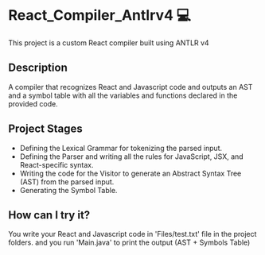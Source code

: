 # React_Compiler_Antlrv4 💻
This project is a custom React compiler built using ANTLR v4


## Description
A compiler that recognizes React and Javascript code and outputs an AST and a symbol table with all the variables and functions declared in the provided code. 

## Project Stages
- Defining the Lexical Grammar for tokenizing the parsed input.
- Defining the Parser and writing all the rules for JavaScript, JSX, and React-specific syntax.
- Writing the code for the Visitor to generate an Abstract Syntax Tree (AST) from the parsed input.
- Generating the Symbol Table.

## How can I try it?
You write your React and Javascript code in 'Files/test.txt' file in the project folders.
and you run 'Main.java' to print the output (AST + Symbols Table)

